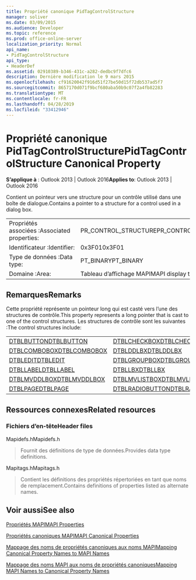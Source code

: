```yaml
---
title: Propriété canonique PidTagControlStructure
manager: soliver
ms.date: 03/09/2015
ms.audience: Developer
ms.topic: reference
ms.prod: office-online-server
localization_priority: Normal
api_name:
- PidTagControlStructure
api_type:
- HeaderDef
ms.assetid: 02910389-b346-431c-a282-dedbc9f7dfc6
description: Dernière modification le 9 mars 2015
ms.openlocfilehash: cf91620042f916d51f27be50d15f72db537ad5f7
ms.sourcegitcommit: 8657170d071f9bcf680aba50b9c07f2a4fb82283
ms.translationtype: MT
ms.contentlocale: fr-FR
ms.lasthandoff: 04/28/2019
ms.locfileid: "33412946"
---
```

# <a name="pidtagcontrolstructure-canonical-property"></a><span data-ttu-id="39e29-103">Propriété canonique PidTagControlStructure</span><span class="sxs-lookup"><span data-stu-id="39e29-103">PidTagControlStructure Canonical Property</span></span>

  
  
<span data-ttu-id="39e29-104">**S’applique à** : Outlook 2013 | Outlook 2016</span><span class="sxs-lookup"><span data-stu-id="39e29-104">**Applies to**: Outlook 2013 | Outlook 2016</span></span> 
  
<span data-ttu-id="39e29-105">Contient un pointeur vers une structure pour un contrôle utilisé dans une boîte de dialogue.</span><span class="sxs-lookup"><span data-stu-id="39e29-105">Contains a pointer to a structure for a control used in a dialog box.</span></span> 
  
|||
|:-----|:-----|
|<span data-ttu-id="39e29-106">Propriétés associées :</span><span class="sxs-lookup"><span data-stu-id="39e29-106">Associated properties:</span></span>  <br/> |<span data-ttu-id="39e29-107">PR_CONTROL_STRUCTURE</span><span class="sxs-lookup"><span data-stu-id="39e29-107">PR_CONTROL_STRUCTURE</span></span>  <br/> |
|<span data-ttu-id="39e29-108">Identificateur :</span><span class="sxs-lookup"><span data-stu-id="39e29-108">Identifier:</span></span>  <br/> |<span data-ttu-id="39e29-109">0x3F01</span><span class="sxs-lookup"><span data-stu-id="39e29-109">0x3F01</span></span>  <br/> |
|<span data-ttu-id="39e29-110">Type de données :</span><span class="sxs-lookup"><span data-stu-id="39e29-110">Data type:</span></span>  <br/> |<span data-ttu-id="39e29-111">PT_BINARY</span><span class="sxs-lookup"><span data-stu-id="39e29-111">PT_BINARY</span></span>  <br/> |
|<span data-ttu-id="39e29-112">Domaine :</span><span class="sxs-lookup"><span data-stu-id="39e29-112">Area:</span></span>  <br/> |<span data-ttu-id="39e29-113">Tableau d’affichage MAPI</span><span class="sxs-lookup"><span data-stu-id="39e29-113">MAPI display table</span></span>  <br/> |
   
## <a name="remarks"></a><span data-ttu-id="39e29-114">Remarques</span><span class="sxs-lookup"><span data-stu-id="39e29-114">Remarks</span></span>

<span data-ttu-id="39e29-115">Cette propriété représente un pointeur long qui est casté vers l’une des structures de contrôle.</span><span class="sxs-lookup"><span data-stu-id="39e29-115">This property represents a long pointer that is cast to one of the control structures.</span></span> <span data-ttu-id="39e29-116">Les structures de contrôle sont les suivantes :</span><span class="sxs-lookup"><span data-stu-id="39e29-116">The control structures include:</span></span>
  
|||
|:-----|:-----|
|[<span data-ttu-id="39e29-117">DTBLBUTTON</span><span class="sxs-lookup"><span data-stu-id="39e29-117">DTBLBUTTON</span></span>](dtblbutton.md) <br/> |[<span data-ttu-id="39e29-118">DTBLCHECKBOX</span><span class="sxs-lookup"><span data-stu-id="39e29-118">DTBLCHECKBOX</span></span>](dtblcheckbox.md) <br/> |
|[<span data-ttu-id="39e29-119">DTBLCOMBOBOX</span><span class="sxs-lookup"><span data-stu-id="39e29-119">DTBLCOMBOBOX</span></span>](dtblcombobox.md) <br/> |[<span data-ttu-id="39e29-120">DTBLDDLBX</span><span class="sxs-lookup"><span data-stu-id="39e29-120">DTBLDDLBX</span></span>](dtblddlbx.md) <br/> |
|[<span data-ttu-id="39e29-121">DTBLEDIT</span><span class="sxs-lookup"><span data-stu-id="39e29-121">DTBLEDIT</span></span>](dtbledit.md) <br/> |[<span data-ttu-id="39e29-122">DTBLGROUPBOX</span><span class="sxs-lookup"><span data-stu-id="39e29-122">DTBLGROUPBOX</span></span>](dtblgroupbox.md) <br/> |
|[<span data-ttu-id="39e29-123">DTBLLABEL</span><span class="sxs-lookup"><span data-stu-id="39e29-123">DTBLLABEL</span></span>](dtbllabel.md) <br/> |[<span data-ttu-id="39e29-124">DTBLLBX</span><span class="sxs-lookup"><span data-stu-id="39e29-124">DTBLLBX</span></span>](dtbllbx.md) <br/> |
|[<span data-ttu-id="39e29-125">DTBLMVDDLBOX</span><span class="sxs-lookup"><span data-stu-id="39e29-125">DTBLMVDDLBOX</span></span>](dtblmvddlbox.md) <br/> |[<span data-ttu-id="39e29-126">DTBLMVLISTBOX</span><span class="sxs-lookup"><span data-stu-id="39e29-126">DTBLMVLISTBOX</span></span>](dtblmvlistbox.md) <br/> |
|[<span data-ttu-id="39e29-127">DTBLPAGE</span><span class="sxs-lookup"><span data-stu-id="39e29-127">DTBLPAGE</span></span>](dtblpage.md) <br/> |[<span data-ttu-id="39e29-128">DTBLRADIOBUTTON</span><span class="sxs-lookup"><span data-stu-id="39e29-128">DTBLRADIOBUTTON</span></span>](dtblradiobutton.md) <br/> |
   
## <a name="related-resources"></a><span data-ttu-id="39e29-129">Ressources connexes</span><span class="sxs-lookup"><span data-stu-id="39e29-129">Related resources</span></span>

### <a name="header-files"></a><span data-ttu-id="39e29-130">Fichiers d’en-tête</span><span class="sxs-lookup"><span data-stu-id="39e29-130">Header files</span></span>

<span data-ttu-id="39e29-131">Mapidefs.h</span><span class="sxs-lookup"><span data-stu-id="39e29-131">Mapidefs.h</span></span>
  
> <span data-ttu-id="39e29-132">Fournit des définitions de type de données.</span><span class="sxs-lookup"><span data-stu-id="39e29-132">Provides data type definitions.</span></span>
    
<span data-ttu-id="39e29-133">Mapitags.h</span><span class="sxs-lookup"><span data-stu-id="39e29-133">Mapitags.h</span></span>
  
> <span data-ttu-id="39e29-134">Contient les définitions des propriétés répertoriées en tant que noms de remplacement.</span><span class="sxs-lookup"><span data-stu-id="39e29-134">Contains definitions of properties listed as alternate names.</span></span>
    
## <a name="see-also"></a><span data-ttu-id="39e29-135">Voir aussi</span><span class="sxs-lookup"><span data-stu-id="39e29-135">See also</span></span>



[<span data-ttu-id="39e29-136">Propriétés MAPI</span><span class="sxs-lookup"><span data-stu-id="39e29-136">MAPI Properties</span></span>](mapi-properties.md)
  
[<span data-ttu-id="39e29-137">Propriétés canoniques MAPI</span><span class="sxs-lookup"><span data-stu-id="39e29-137">MAPI Canonical Properties</span></span>](mapi-canonical-properties.md)
  
[<span data-ttu-id="39e29-138">Mappage des noms de propriétés canoniques aux noms MAPI</span><span class="sxs-lookup"><span data-stu-id="39e29-138">Mapping Canonical Property Names to MAPI Names</span></span>](mapping-canonical-property-names-to-mapi-names.md)
  
[<span data-ttu-id="39e29-139">Mappage des noms MAPI aux noms de propriétés canoniques</span><span class="sxs-lookup"><span data-stu-id="39e29-139">Mapping MAPI Names to Canonical Property Names</span></span>](mapping-mapi-names-to-canonical-property-names.md)

